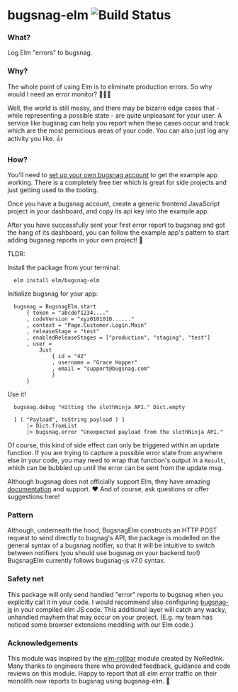 # bugsnag-elm ![Build Status](https://travis-ci.org/NoRedInk/bugsnag-elm.svg?branch=master)

### What?
Log Elm "errors" to bugsnag.

### Why?
The whole point of using Elm is to eliminate production errors.  So why would I need an error monitor? 🤷🏼‍♀️

Well, the world is still messy, and there may be bizarre edge cases that - while representing a possible state - are quite unpleasant for your user.  A service like bugsnag can help you report when these cases occur and track which are the most pernicious areas of your code.  You can also just log any activity you like. 👍

### How?
You'll need to [set up your own bugsnag account](https://app.bugsnag.com/user/new/) to get the example app working. There is a completely free tier which is great for side projects and just getting used to the tooling.

Once you have a bugsnag account, create a generic frontend JavaScript project in your dashboard, and copy its api key into the example app.

After you have successfully sent your first error report to bugsnag and got the hang of its dashboard, you can follow the example app's pattern to start adding bugsnag reports in your own project! 🎉

TLDR:

Install the package from your terminal:

      elm install elm/bugsnag-elm

Initialize bugsnag for your app:

      bugsnag = BugsnagElm.start
          { token = "abcdef1234...."
          , codeVersion = "xyz0101010......"
          , context = "Page.Customer.Login.Main"
          , releaseStage = "test"
          , enabledReleaseStages = ["production", "staging", "test"]
          , user =
              Just
                  { id = "42"
                  , username = "Grace Hopper"
                  , email = "support@bugsnag.com"
                  }
          }

Use it!

      bugsnag.debug "Hitting the slothNinja API." Dict.empty

      [ ( "Payload", toString payload ) ]
          |> Dict.fromList
          |> bugsnag.error "Unexpected payload from the slothNinja API."

Of course, this kind of side effect can only be triggered within an update function. If you are trying to capture a possible error state from anywhere else in your code, you may need to wrap that function's output in a `Result`, which can be bubbled up until the error can be sent from the update msg.

Although bugsnag does not officially support Elm, they have amazing [documentation](https://docs.bugsnag.com/) and support. ♥️ And of course, ask questions or offer suggestions here!

### Pattern
Although, underneath the hood, BugsnagElm constructs an HTTP POST request to send directly to bugnag's API, the package is modelled on the general syntax of a bugsnag notifier, so that it will be intuitive to switch between notifiers (you should use bugsnag on your backend too!) BugsnagElm currently follows bugsnag-js v7.0 syntax.

### Safety net
This package will only send handled "error" reports to bugsnag when you explicitly call it in your code. I would recommend also configuring [bugsnag-js](https://docs.bugsnag.com/platforms/javascript/) in your compiled elm JS code. This additional layer will catch any wacky, unhandled mayhem that may occur on your project.  (E.g. my team has noticed some browser extensions meddling with our Elm code.)

### Acknowledgements
This module was inspired by the [elm-rollbar](https://github.com/NoRedInk/elm-rollbar) module created by NoRedInk.  Many thanks to engineers there who provided feedback, guidance and code reviews on this module. Happy to report that all elm error traffic on their monolith now reports to bugsnag using bugsnag-elm. 💪
